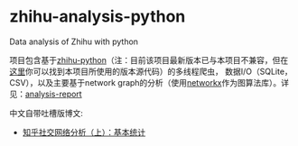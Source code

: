 # zhihu-analysis-python
Data analysis of Zhihu with python

项目包含基于[zhihu-python](https://github.com/egrcc/zhihu-python)（注：目前该项目最新版本已与本项目不兼容，但在[这里](https://github.com/simoncos/zhihu-analysis-python/tree/master/crawler)你可以找到本项目所使用的版本源代码）的多线程爬虫，
数据I/O（SQLite，CSV），以及主要基于network graph的分析（使用[networkx](https://networkx.github.io/)作为图算法库）。详见：[analysis-report](https://github.com/simoncos/zhihu-analysis-python/tree/master/analysis-report)

中文自带吐槽版博文:

- [知乎社交网络分析（上）：基本统计](http://www.jianshu.com/p/60ffb949113f)